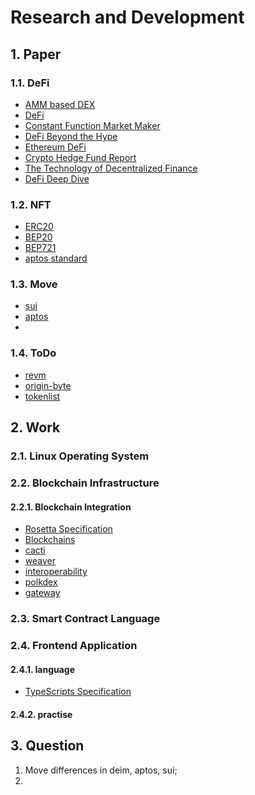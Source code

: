 # Research and Development

## 1. Paper

### 1.1. DeFi

- [AMM based DEX](https://arxiv.org/pdf/2103.12732.pdf)
- [DeFi](https://berkeley-defi.github.io/assets/material/lec1-dawn-defi-mooc-intro-defi-f21.pdf)
- [Constant Function Market Maker](https://web.stanford.edu/~boyd/papers/pdf/cfmm.pdf)
- [DeFi Beyond the Hype](https://wifpr.wharton.upenn.edu/wp-content/uploads/2021/05/DeFi-Beyond-the-Hype.pdf)
- [Ethereum DeFi](https://research.binance.com/static/pdf/ethereum-defi-ecosystem.pdf)
- [Crypto Hedge Fund Report](https://www.pwc.com/gx/en/financial-services/pdf/4th-annual-global-crypto-hedge-fund-report-june-2022.pdf)
- [The Technology of Decentralized Finance](https://www.bis.org/publ/work1066.pdf)
- [DeFi Deep Dive](https://people.duke.edu/~charvey/Teaching/697_2022/Public_Presentations_697/DeFi_Deep_Module_3.pdf)

### 1.2. NFT

- [ERC20](https://ethereum.org/en/developers/docs/standards/tokens/erc-20/)
- [BEP20](https://academy.binance.com/en/glossary/bep-20)
- [BEP721](https://academy.binance.com/en/glossary/bep-721)
- [aptos standard](https://aptos.dev/concepts/coin-and-token/index/)

### 1.3. Move

- [sui](https://github.com/MystenLabs/sui)
- [aptos](https://github.com/aptos-labs/aptos-core)
- []()

### 1.4. ToDo

- [revm](https://github.com/bluealloy/revm)
- [origin-byte](https://github.com/Origin-Byte)
- [tokenlist](https://tokenlists.org/)


## 2. Work

### 2.1. Linux Operating System

### 2.2. Blockchain Infrastructure

#### 2.2.1. Blockchain Integration

- [Rosetta Specification](https://github.com/coinbase/rosetta-specifications)
- [Blockchains](https://github.com/iartem/blockchain-integration)
- [cacti](https://github.com/hyperledger/cacti)
- [weaver](https://github.com/hyperledger-labs/weaver-dlt-interoperability)
- [interoperability](https://github.com/nomad-xyz/awesome-interop)
- [polkdex](https://github.com/Polkadex-Substrate/Polkadex)
- [gateway](https://github.com/CxSci/blockchain-gateway)

### 2.3. Smart Contract Language

### 2.4. Frontend Application

#### 2.4.1. language

- [TypeScripts Specification](https://javascript.xgqfrms.xyz/pdfs/TypeScript%20Language%20Specification.pdf) 


#### 2.4.2. practise


## 3. Question

1. Move differences in deim, aptos, sui;
2. 


